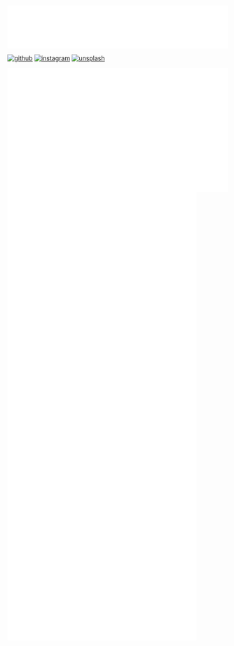 <img align="center" src="/metrics.header.svg" alt="header">

 [![github](https://img.shields.io/badge/github-24292F?style=for-the-badge&logo=github&logoColor=whit)](https://github.com/Kurzheck) [![instagram](https://img.shields.io/badge/Instagram-E4405F?style=for-the-badge&logo=instagram&logoColor=white)](https://www.instagram.com/krzhck) [![unsplash](https://img.shields.io/badge/Unsplash-000000?style=for-the-badge&logo=unsplash&logoColor=white)](https://unsplash.com/@kurzheck)

<img align="center" src="/metrics.base.svg" alt="base">
<img align="center" src="/metrics.plugin.svg" alt="plugin">
